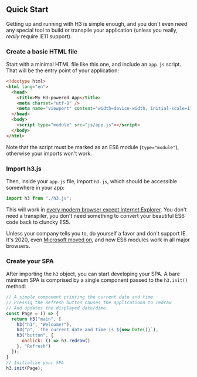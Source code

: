 ## Quick Start

Getting up and running with H3 is simple enough, and you don't even need any special tool to build or transpile your application (unless you really, *really* require IE11 support).

### Create a basic HTML file

Start with a minimal HTML file like this one, and include an `app.js` script. That will be the entry point of your application:

```html
<!doctype html>
<html lang="en">
  <head>
    <title>My H3-powered App</title>
    <meta charset="utf-8" />
    <meta name="viewport" content="width=device-width, initial-scale=1" />
  </head>
  <body>
    <script type="module" src="js/app.js"></script>
  </body>
</html>
```

Note that the script must be marked as an ES6 module (`type="module"`), otherwise your imports won't work.

### Import h3.js

Then, inside your `app.js` file, import `h3.js`, which should be accessible somewhere in your app:

```js
import h3 from "./h3.js";
```

This will work in [every modern browser except Internet Explorer](https://developer.mozilla.org/en-US/docs/Web/JavaScript/Guide/Modules). You don't need a transpiler, you don't need something to convert your beautiful ES6 code back to cluncky ES5.

Unless your company tells you to, do yourself a favor and don't support IE. It's 2020, even [Microsoft moved on](https://www.theverge.com/2020/1/15/21066767/microsoft-edge-chromium-new-browser-windows-mac-download-os), and now ES6 modules work in all major browsers.

### Create your SPA

After importing the `h3` object, you can start developing your SPA. A bare minimum SPA is comprised by a single component passed to the `h3.init()` method:

```js
// A simple component printing the current date and time
// Pressig the Refresh button causes the applicationn to redraw
// And updates the displayed date/dime.
const Page = () => {
  return h3("main", [
    h3("h1", "Welcome!"),
    h3("p", `The current date and time is ${new Date()}`),
    h3("button", {
      onclick: () => h3.redraw()
    }, "Refresh")
  ]);
}
// Initialize your SPA
h3.init(Page);
```